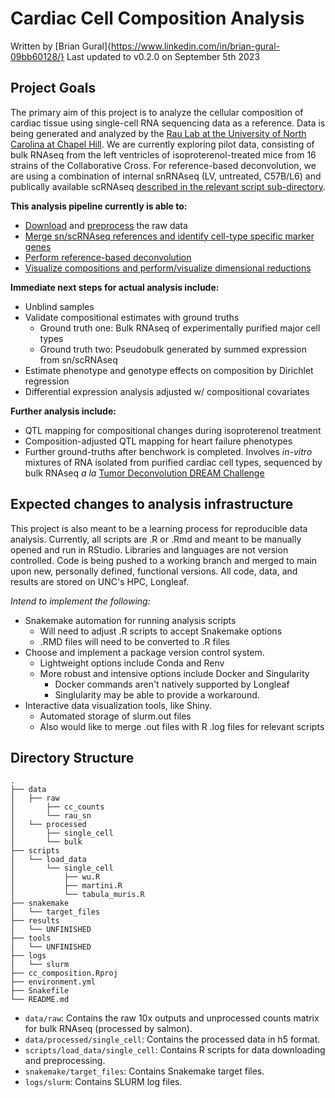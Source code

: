 # Cardiac Cell Composition Analysis

Written by [Brian Gural]{https://www.linkedin.com/in/brian-gural-09bb60128/}
Last updated to v0.2.0 on September 5th 2023

## Project Goals

The primary aim of this project is to analyze the cellular composition of cardiac tissue using single-cell RNA sequencing data as a reference. Data is being generated and analyzed by the [Rau Lab at the University of North Carolina at Chapel Hill](https://raulab.web.unc.edu/). We are currently exploring pilot data, consisting of bulk RNAseq from the left ventricles of isoproterenol-treated mice from 16 strains of the Collaborative Cross. For reference-based deconvolution, we are using a combination of internal snRNAseq (LV, untreated, C57B/L6) and publically available scRNAseq [described in the relevant script sub-directory](https://github.com/guralbrian/cc_composition/tree/main/scripts/load_data/single_cell). 

**This analysis pipeline currently is able to:**

- [Download](https://github.com/guralbrian/cc_composition/tree/main/scripts/load_data/) and [preprocess](https://github.com/guralbrian/cc_composition/tree/main/scripts/quality_control) the raw data
- [Merge sn/scRNAseq references and identify cell-type specific marker genes](https://github.com/guralbrian/cc_composition/blob/main/scripts/analysis/merge_sn_old.Rmd)
- [Perform reference-based deconvolution](https://github.com/guralbrian/cc_composition/blob/main/scripts/analysis/deconvolution_old.Rmd) 
- [Visualize compositions and perform/visualize dimensional reductions](https://github.com/guralbrian/cc_composition/blob/main/scripts/visualization/06222023/composition/comp_and_pca.Rmd)

**Immediate next steps for actual analysis include:**

- Unblind samples 
- Validate compositional estimates with ground truths
    - Ground truth one: Bulk RNAseq of experimentally purified major cell types
    - Ground truth two: Pseudobulk generated by summed expression from sn/scRNAseq
- Estimate phenotype and genotype effects on composition by Dirichlet regression
- Differential expression analysis adjusted w/ compositional covariates

**Further analysis include:**
- QTL mapping for compositional changes during isoproterenol treatment
- Composition-adjusted QTL mapping for heart failure phenotypes
- Further ground-truths after benchwork is completed. Involves *in-vitro* mixtures of RNA isolated from purified cardiac cell types, sequenced by bulk RNAseq *a la* [Tumor Deconvolution DREAM Challenge](https://www.synapse.org/#!Synapse:syn15589870/wiki/592683)

## Expected changes to analysis infrastructure

This project is also meant to be a learning process for reproducible data analysis. Currently, all scripts are .R or .Rmd and meant to be manually opened and run in RStudio. Libraries and languages are not version controlled. Code is being pushed to a working branch and merged to main upon new, personally defined, functional versions. All code, data, and results are stored on UNC's HPC, Longleaf. 

*Intend to implement the following:*
- Snakemake automation for running analysis scripts
    - Will need to adjust .R scripts to accept Snakemake options 
    - .RMD files will need to be converted to .R files 
- Choose and implement a package version control system. 
    - Lightweight options include Conda and Renv
    - More robust and intensive options include Docker and Singularity 
        - Docker commands aren't natively supported by Longleaf
        - Singlularity may be able to provide a workaround.
- Interactive data visualization tools, like Shiny.
    - Automated storage of slurm.out files
    - Also would like to merge .out files with R .log files for relevant scripts


## Directory Structure

```
.
├── data
│   ├── raw
│       ├── cc_counts
│       └── rau_sn
│   └── processed
│       ├── single_cell
│       └── bulk
├── scripts
│   └── load_data
│       └── single_cell
│           ├── wu.R
│           ├── martini.R
│           └── tabula_muris.R
├── snakemake
│   └── target_files
├── results
│   └── UNFINISHED
├── tools
│   └── UNFINISHED
├── logs
│   └── slurm
├── cc_composition.Rproj
├── environment.yml
├── Snakefile
└── README.md
```

- `data/raw`: Contains the raw 10x outputs and unprocessed counts matrix for bulk RNAseq (processed by salmon).
- `data/processed/single_cell`: Contains the processed data in h5 format.
- `scripts/load_data/single_cell`: Contains R scripts for data downloading and preprocessing.
- `snakemake/target_files`: Contains Snakemake target files. 
- `logs/slurm`: Contains SLURM log files.

